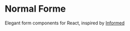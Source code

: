 # Normal Forme

Elegant form components for React,
inspired by [Informed](https://github.com/joepuzzo/informed)
